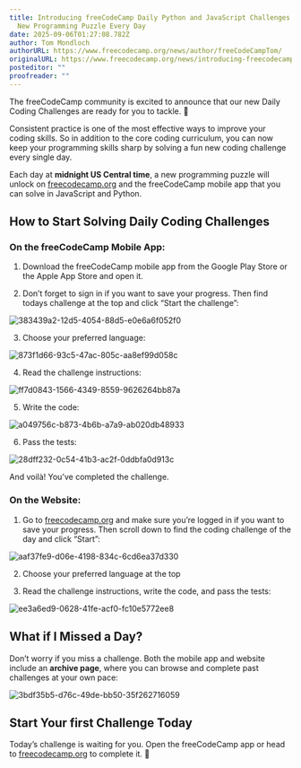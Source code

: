 ```yaml
---
title: Introducing freeCodeCamp Daily Python and JavaScript Challenges – Solve a
  New Programming Puzzle Every Day
date: 2025-09-06T01:27:08.782Z
author: Tom Mondloch
authorURL: https://www.freecodecamp.org/news/author/freeCodeCampTom/
originalURL: https://www.freecodecamp.org/news/introducing-freecodecamp-daily-python-and-javascript-challenges-solve-a-new-programming-puzzle-every-day/
posteditor: ""
proofreader: ""
---
```


The freeCodeCamp community is excited to announce that our new Daily Coding Challenges are ready for you to tackle. 🎊

<!-- more -->

Consistent practice is one of the most effective ways to improve your coding skills. So in addition to the core coding curriculum, you can now keep your programming skills sharp by solving a fun new coding challenge every single day.

Each day at **midnight US Central time**, a new programming puzzle will unlock on [freecodecamp.org][1] and the freeCodeCamp mobile app that you can solve in JavaScript and Python.

## How to Start Solving Daily Coding Challenges

### On the freeCodeCamp Mobile App:

1.  Download the freeCodeCamp mobile app from the Google Play Store or the Apple App Store and open it.
    
2.  Don’t forget to sign in if you want to save your progress. Then find todays challenge at the top and click “Start the challenge”:
    

![383439a2-12d5-4054-88d5-e0e6a6f052f0](https://cdn.hashnode.com/res/hashnode/image/upload/v1757013682796/383439a2-12d5-4054-88d5-e0e6a6f052f0.png)

3.  Choose your preferred language:

![873f1d66-93c5-47ac-805c-aa8ef99d058c](https://cdn.hashnode.com/res/hashnode/image/upload/v1757013721085/873f1d66-93c5-47ac-805c-aa8ef99d058c.png)

4.  Read the challenge instructions:

![ff7d0843-1566-4349-8559-9626264bb87a](https://cdn.hashnode.com/res/hashnode/image/upload/v1757013769135/ff7d0843-1566-4349-8559-9626264bb87a.png)

5.  Write the code:

![a049756c-b873-4b6b-a7a9-ab020db48933](https://cdn.hashnode.com/res/hashnode/image/upload/v1757013821639/a049756c-b873-4b6b-a7a9-ab020db48933.png)

6.  Pass the tests:

![28dff232-0c54-41b3-ac2f-0ddbfa0d913c](https://cdn.hashnode.com/res/hashnode/image/upload/v1757014651276/28dff232-0c54-41b3-ac2f-0ddbfa0d913c.png)

And voilà! You’ve completed the challenge.

### On the Website:

1.  Go to [freecodecamp.org][2] and make sure you’re logged in if you want to save your progress. Then scroll down to find the coding challenge of the day and click “Start”:

![aaf37fe9-d06e-4198-834c-6cd6ea37d330](https://cdn.hashnode.com/res/hashnode/image/upload/v1757014100541/aaf37fe9-d06e-4198-834c-6cd6ea37d330.png)

2.  Choose your preferred language at the top
    
3.  Read the challenge instructions, write the code, and pass the tests:
    

![ee3a6ed9-0628-41fe-acf0-fc10e5772ee8](https://cdn.hashnode.com/res/hashnode/image/upload/v1757014412721/ee3a6ed9-0628-41fe-acf0-fc10e5772ee8.png)

## What if I Missed a Day?

Don’t worry if you miss a challenge. Both the mobile app and website include an **archive page**, where you can browse and complete past challenges at your own pace:

![3bdf35b5-d76c-49de-bb50-35f262716059](https://cdn.hashnode.com/res/hashnode/image/upload/v1757015163098/3bdf35b5-d76c-49de-bb50-35f262716059.png)

## Start Your first Challenge Today

Today’s challenge is waiting for you. Open the freeCodeCamp app or head to [freecodecamp.org][3] to complete it. 🚀

[1]: https://freecodecamp.org
[2]: https://freecodecamp.org
[3]: https://freecodecamp.org